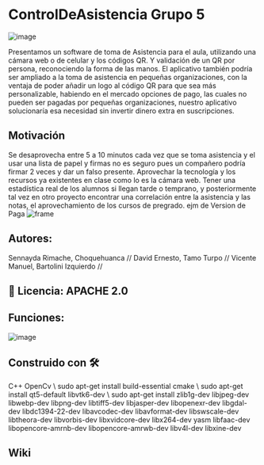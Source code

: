 # ControlDeAsistencia Grupo 5
![image](https://user-images.githubusercontent.com/104528081/173907222-d7f89e57-a35b-4509-988c-022d8ca500a4.png)

Presentamos un software de toma de Asistencia para el aula, utilizando una cámara web o de celular y los códigos QR. Y validación de un QR por persona, reconociendo la forma de las manos.
El aplicativo también podría ser ampliado a la toma de asistencia en pequeñas organizaciones, con la ventaja de poder añadir un logo al código QR para que sea más personalizable, habiendo en el mercado opciones de pago, las cuales no pueden ser pagadas por pequeñas organizaciones, nuestro aplicativo solucionaría esa necesidad sin invertir dinero extra en suscripciones.

## Motivación
  Se desaprovecha entre 5 a 10 minutos cada vez que se toma asistencia y el usar una lista de papel y firmas no es seguro pues un compañero podría firmar 2 veces y dar un falso presente.
  Aprovechar la tecnología y los recursos ya existentes en clase como lo es la cámara web. 
  Tener una estadística real de los alumnos si llegan tarde o temprano, y posteriormente tal vez en otro proyecto encontrar una correlación entre la asistencia y las notas, el aprovechamiento de los cursos de pregrado.
ejm de Version de Paga
![frame](https://user-images.githubusercontent.com/104528081/173897313-4bef36fa-9535-4697-925b-b94da4e47484.png)
## Autores: 
  Sennayda Rimache, Choquehuanca //
  David Ernesto, Tamo Turpo //
  Vicente Manuel, Bartolini Izquierdo //
## 🔧 Licencia: APACHE  2.0 
## Funciones:
![image](https://user-images.githubusercontent.com/104528081/173900214-573de694-3322-4bdd-8479-4c280964384a.png)
## Construido con 🛠️
  C++ 
  OpenCv \\
  sudo apt-get install build-essential cmake \\
  sudo apt-get install qt5-default libvtk6-dev \\
  sudo apt-get install zlib1g-dev libjpeg-dev libwebp-dev libpng-dev libtiff5-dev libjasper-dev libopenexr-dev libgdal-dev libdc1394-22-dev libavcodec-dev libavformat-dev libswscale-dev libtheora-dev libvorbis-dev libxvidcore-dev libx264-dev yasm libfaac-dev libopencore-amrnb-dev libopencore-amrwb-dev libv4l-dev libxine-dev


## Wiki
